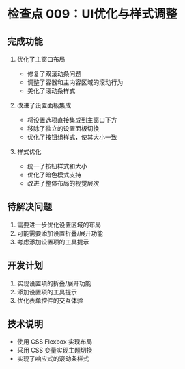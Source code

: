 # 检查点 009：UI优化与样式调整

## 完成功能
1. 优化了主窗口布局
   - 修复了双滚动条问题
   - 调整了容器和主内容区域的滚动行为
   - 美化了滚动条样式

2. 改进了设置面板集成
   - 将设置选项直接集成到主窗口下方
   - 移除了独立的设置面板切换
   - 优化了按钮组样式，使其大小一致

3. 样式优化
   - 统一了按钮样式和大小
   - 优化了暗色模式支持
   - 改进了整体布局的视觉层次

## 待解决问题
1. 需要进一步优化设置区域的布局
2. 可能需要添加设置折叠/展开功能
3. 考虑添加设置项的工具提示

## 开发计划
1. 实现设置项的折叠/展开功能
2. 添加设置项的工具提示
3. 优化表单控件的交互体验

## 技术说明
- 使用 CSS Flexbox 实现布局
- 采用 CSS 变量实现主题切换
- 实现了响应式的滚动条样式 